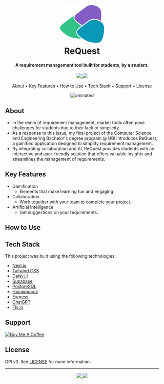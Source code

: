 <h1 align="center">
  <a href="http://www.re-quest.vercel.app"><img src="./request-app/public/logo.svg" alt="ReQuest" width="150"></a>
  <br>
  ReQuest
  <br>
</h1>

<h4 align="center">
A requirement management tool built for students, by a student.
</h4>

<p align="center">
<!-- latest commit badge -->
  <a href="https://github.com/carvalho28/ReQuest/
    master">
    <img src="https://img.shields.io/github/last-commit/carvalho28/ReQuest.svg?color=0998B7" />
  </a>
  <a href="https://github.com/carvalho28/ReQuest/graphs/contributors" alt="Contributors">
    <img src="https://img.shields.io/github/contributors/carvalho28/ReQuest.svg?color=32C487" />
  </a>
</p>

<p align="center">
  <a href="#about">About</a> •
  <a href="#key-features">Key Features</a> •
  <a href="#how-to-use">How to Use</a> •
  <a href="#tech-stack">Tech Stack</a> •
  <a href="#support">Support</a> •
  <a href="#license">License</a>
</p>

<!-- gif -->
<p align="center">
  <img src="https://github.com/carvalho28/ReQuest/assets/44882507/756b03c6-9885-42fd-b5c7-8c790b219c6f" alt="animated" />
</p>

## About

- In the realm of requirement management, market tools often pose challenges for students due to their lack of simplicity.
- As a response to this issue, my final project of the Computer Science and Engineering Bachelor's degree program @ UBI introduces ReQuest, a gamified application designed to simplify requirement management. 
- By integrating collaboration and AI, ReQuest provides students with an interactive and user-friendly solution that offers valuable insights and streamlines the management of requirements.

## Key Features

- Gamification
  - Elements that make learning fun and engaging.
- Collaboration
  - Work together with your team to complete your project.
- Artificial Intelligence
  - Get suggestions on your requirements.

## How to Use

<!-- how to use -->

## Tech Stack

This project was built using the following technologies:

- [Next.js](https://nextjs.org/)
- [Tailwind CSS](https://tailwindcss.com/)
- [DaisyUI](https://daisyui.com/)
- [Supabase](https://supabase.io/)
- [PostgreSQL](https://www.postgresql.org/)
- [Hocuspocus](https://tiptap.dev/hocuspocus/)
- [Express](https://expressjs.com/)
- [ChatGPT](https://openai.com/chatgpt/)
- [Fly.io](https://fly.io/)

## Support

<a href="https://www.buymeacoffee.com/carvalhoo28" target="_blank"><img src="https://www.buymeacoffee.com/assets/img/custom_images/purple_img.png" alt="Buy Me A Coffee" style="height: 41px !important;width: 174px !important;box-shadow: 0px 3px 2px 0px rgba(190, 190, 190, 0.5) !important;-webkit-box-shadow: 0px 3px 2px 0px rgba(190, 190, 190, 0.5) !important;" ></a>

## License

GPLv3. See [LICENSE](LICENSE) for more information.

---
<!-- github icon and name hyperlink -->
<p align="center">
  <a href="https://www.linkedin.com/in/dca28/" target="_blank" alt="LinkedIn">
    <img src="https://img.shields.io/badge/LinkedIn-0077B5?style=for-the-badge&logo=linkedin&logoColor=white" />
  </a>
  <a href="https://github.com/carvalho28" target="_blank" alt="GitHub">
    <img src="https://img.shields.io/badge/GitHub-100000?style=for-the-badge&logo=github&logoColor=white" />
  </a>
</p>
